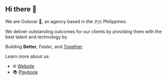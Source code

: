 ## Hi there 👋

We are Outsoar 🚀, an agency based in the 🇵🇭 Philippines.

We deliver outstanding outcomes for our clients by providing them with the best talent and technology by

Building **Better**, *Faster*, and <ins>Together</ins>.

Learn more about us:

- 🌐 [Website](https://outsoar.ph)
- 📚 [Playbook](https://playbook.outsoar.ph)
